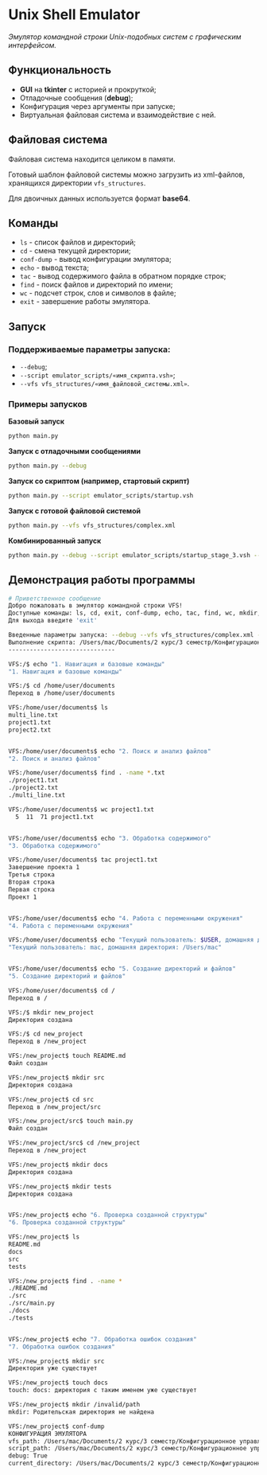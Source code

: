 # Unix Shell Emulator

*Эмулятор командной строки Unix-подобных систем с графическим интерфейсом.*

## Функциональность

- **GUI** на **tkinter** c историей и прокруткой;
- Отладочные сообщения (**debug**);
- Конфигурация через аргументы при запуске;
- Виртуальная файловая система и взаимодействие с ней.

## Файловая система

Файловая система находится целиком в памяти.

Готовый шаблон файловой системы можно загрузить из xml-файлов, хранящихся директории `vfs_structures`.

Для двоичных данных используется формат **base64**.

## Команды

- `ls` - список файлов и директорий;
- `cd` - смена текущей директории;
- `conf-dump` - вывод конфигурации эмулятора;
- `echo` - вывод текста;
- `tac` - вывод содержимого файла в обратном порядке строк;
- `find` - поиск файлов и директорий по имени;
- `wc` - подсчет строк, слов и символов в файле;
- `exit` - завершение работы эмулятора.

## Запуск

### Поддерживаемые параметры запуска:

- `--debug`;
- `--script emulator_scripts/«имя_скрипта.vsh»`;
- `--vfs vfs_structures/«имя_файловой_системы.xml»`.

### Примеры запусков

**Базовый запуск**

```bash
python main.py
```

**Запуск с отладочными сообщениями**
```bash
python main.py --debug
```

**Запуск со скриптом (например, стартовый скрипт)**
```bash
python main.py --script emulator_scripts/startup.vsh
```

**Запуск с готовой файловой системой**
```bash
python main.py --vfs vfs_structures/complex.xml
```

**Комбинированный запуск**
```bash
python main.py --debug --script emulator_scripts/startup_stage_3.vsh --vfs vfs_structures/binary.xml
```

## Демонстрация работы программы

```bash
# Приветственное сообщение
Добро пожаловать в эмулятор командной строки VFS!
Доступные команды: ls, cd, exit, conf-dump, echo, tac, find, wc, mkdir, touch
Для выхода введите 'exit'

Введенные параметры запуска: --debug --vfs vfs_structures/complex.xml --script emulator_scripts/for_readme.vsh
Выполнение скрипта: /Users/mac/Documents/2 курс/3 семестр/Конфигурационное управление/Conf-Management/Practice 1: Unix-shell-emulator/emulator_scripts/for_readme.vsh
------------------------------

VFS:/$ echo "1. Навигация и базовые команды"
"1. Навигация и базовые команды"

VFS:/$ cd /home/user/documents
Переход в /home/user/documents

VFS:/home/user/documents$ ls
multi_line.txt
project1.txt
project2.txt


VFS:/home/user/documents$ echo "2. Поиск и анализ файлов"
"2. Поиск и анализ файлов"

VFS:/home/user/documents$ find . -name *.txt
./project1.txt
./project2.txt
./multi_line.txt

VFS:/home/user/documents$ wc project1.txt
  5  11  71 project1.txt


VFS:/home/user/documents$ echo "3. Обработка содержимого"
"3. Обработка содержимого"

VFS:/home/user/documents$ tac project1.txt
Завершение проекта 1
Третья строка
Вторая строка
Первая строка
Проект 1


VFS:/home/user/documents$ echo "4. Работа с переменными окружения"
"4. Работа с переменными окружения"

VFS:/home/user/documents$ echo "Текущий пользователь: $USER, домашняя директория: $HOME"
"Текущий пользователь: mac, домашняя директория: /Users/mac"


VFS:/home/user/documents$ echo "5. Создание директорий и файлов"
"5. Создание директорий и файлов"

VFS:/home/user/documents$ cd /
Переход в /

VFS:/$ mkdir new_project
Директория создана

VFS:/$ cd new_project
Переход в /new_project

VFS:/new_project$ touch README.md
Файл создан

VFS:/new_project$ mkdir src
Директория создана

VFS:/new_project$ cd src
Переход в /new_project/src

VFS:/new_project/src$ touch main.py
Файл создан

VFS:/new_project/src$ cd /new_project
Переход в /new_project

VFS:/new_project$ mkdir docs
Директория создана

VFS:/new_project$ mkdir tests
Директория создана


VFS:/new_project$ echo "6. Проверка созданной структуры"
"6. Проверка созданной структуры"

VFS:/new_project$ ls
README.md
docs
src
tests

VFS:/new_project$ find . -name *
./README.md
./src
./src/main.py
./docs
./tests


VFS:/new_project$ echo "7. Обработка ошибок создания"
"7. Обработка ошибок создания"

VFS:/new_project$ mkdir src
Директория уже существует

VFS:/new_project$ touch docs
touch: docs: директория с таким именем уже существует

VFS:/new_project$ mkdir /invalid/path
mkdir: Родительская директория не найдена

VFS:/new_project$ conf-dump
КОНФИГУРАЦИЯ ЭМУЛЯТОРА
vfs_path: /Users/mac/Documents/2 курс/3 семестр/Конфигурационное управление/Conf-Management/Practice 1: Unix-shell-emulator/vfs_structures/complex.xml
script_path: /Users/mac/Documents/2 курс/3 семестр/Конфигурационное управление/Conf-Management/Practice 1: Unix-shell-emulator/emulator_scripts/for_readme.vsh
debug: True
current_directory: /Users/mac/Documents/2 курс/3 семестр/Конфигурационное управление/Conf-Management/Practice 1: Unix-shell-emulator/src
```